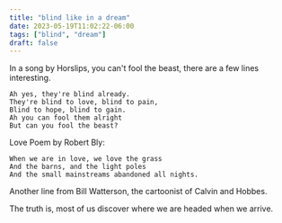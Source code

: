 ```yaml
---
title: "blind like in a dream"
date: 2023-05-19T11:02:22-06:00
tags: ["blind", "dream"]
draft: false
---
```


In a song by Horslips, you can't fool the beast, there are a few lines interesting.

```
Ah yes, they're blind already.
They're blind to love, blind to pain,
Blind to hope, blind to gain.
Ah you can fool them alright
But can you fool the beast?
```

Love Poem by Robert Bly:

```
When we are in love, we love the grass
And the barns, and the light poles
And the small mainstreams abandoned all nights.
```

Another line from Bill Watterson, the cartoonist of Calvin and Hobbes.

The truth is, most of us discover where we are headed when we arrive.

